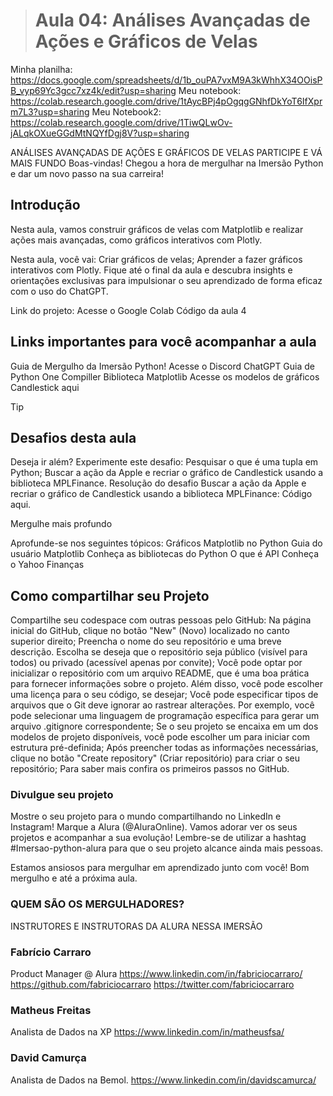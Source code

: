 > # Aula 04: Análises Avançadas de Ações e Gráficos de Velas

Minha planilha: https://docs.google.com/spreadsheets/d/1b_ouPA7vxM9A3kWhhX34OOisPB_vyp69Yc3gcc7xz4k/edit?usp=sharing
Meu notebook: https://colab.research.google.com/drive/1tAycBPj4pOgqgGNhfDkYoT6IfXprm7L3?usp=sharing
Meu Notebook2: https://colab.research.google.com/drive/1TiwQLwOv-jALqkOXueGGdMtNQYfDgj8V?usp=sharing

ANÁLISES AVANÇADAS DE AÇÕES E GRÁFICOS DE VELAS
PARTICIPE E VÁ MAIS FUNDO
Boas-vindas! Chegou a hora de mergulhar na Imersão Python e dar um novo passo na sua carreira!

## Introdução

Nesta aula, vamos construir gráficos de velas com Matplotlib e realizar ações mais avançadas, como gráficos interativos com Plotly.

Nesta aula, você vai:
Criar gráficos de velas;
Aprender a fazer gráficos interativos com Plotly.
Fique até o final da aula e descubra insights e orientações exclusivas para impulsionar o seu aprendizado de forma eficaz com o uso do ChatGPT.

Link do projeto:
Acesse o Google Colab
Código da aula 4

## Links importantes para você acompanhar a aula

Guia de Mergulho da Imersão Python!
Acesse o Discord
ChatGPT
Guia de Python
One Compiller
Biblioteca Matplotlib
Acesse os modelos de gráficos Candlestick aqui

> [!TIP]
> ## Desafios desta aula

Deseja ir além? Experimente este desafio:
Pesquisar o que é uma tupla em Python;
Buscar a ação da Apple e recriar o gráfico de Candlestick usando a biblioteca MPLFinance.
Resolução do desafio
Buscar a ação da Apple e recriar o gráfico de Candlestick usando a biblioteca MPLFinance: Código aqui.

Mergulhe mais profundo

Aprofunde-se nos seguintes tópicos:
Gráficos Matplotlib no Python
Guia do usuário Matplotlib
Conheça as bibliotecas do Python
O que é API
Conheça o Yahoo Finanças

## Como compartilhar seu Projeto

Compartilhe seu codespace com outras pessoas pelo GitHub:
Na página inicial do GitHub, clique no botão "New" (Novo) localizado no canto superior direito;
Preencha o nome do seu repositório e uma breve descrição. Escolha se deseja que o repositório seja público (visível para todos) ou privado (acessível apenas por convite);
Você pode optar por inicializar o repositório com um arquivo README, que é uma boa prática para fornecer informações sobre o projeto. Além disso, você pode escolher uma licença para o seu código, se desejar;
Você pode especificar tipos de arquivos que o Git deve ignorar ao rastrear alterações. Por exemplo, você pode selecionar uma linguagem de programação específica para gerar um arquivo .gitignore correspondente;
Se o seu projeto se encaixa em um dos modelos de projeto disponíveis, você pode escolher um para iniciar com estrutura pré-definida;
Após preencher todas as informações necessárias, clique no botão "Create repository" (Criar repositório) para criar o seu repositório;
Para saber mais confira os primeiros passos no GitHub.

### Divulgue seu projeto
Mostre o seu projeto para o mundo compartilhando no LinkedIn e Instagram! Marque a Alura (@AluraOnline). Vamos adorar ver os seus projetos e acompanhar a sua evolução! Lembre-se de utilizar a hashtag #Imersao-python-alura para que o seu projeto alcance ainda mais pessoas.

Estamos ansiosos para mergulhar em aprendizado junto com você! Bom mergulho e até a próxima aula.

### QUEM SÃO OS MERGULHADORES?
INSTRUTORES E INSTRUTORAS DA ALURA NESSA IMERSÃO
### Fabrício Carraro
Product Manager @ Alura
https://www.linkedin.com/in/fabriciocarraro/
https://github.com/fabriciocarraro
https://twitter.com/fabriciocarraro

### Matheus Freitas
Analista de Dados na XP
https://www.linkedin.com/in/matheusfsa/

### David Camurça
Analista de Dados na Bemol.
https://www.linkedin.com/in/davidscamurca/
